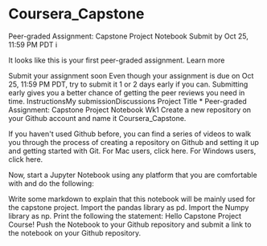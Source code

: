 # Coursera_Capstone

Peer-graded Assignment: Capstone Project Notebook
Submit by Oct 25, 11:59 PM PDT
i
 
It looks like this is your first peer-graded assignment.  Learn more

Submit your assignment soon
Even though your assignment is due on Oct 25, 11:59 PM PDT, try to submit it 1 or 2 days early if you can. Submitting early gives you a better chance of getting the peer reviews you need in time.
InstructionsMy submissionDiscussions
Project Title *
Peer-graded Assignment: Capstone Project Notebook Wk1
Create a new repository on your Github account and name it Coursera_Capstone.

If you haven't used Github before, you can find a series of videos to walk you through the process of creating a repository on Github and setting it up and getting started with Git. For Mac users, click here. For Windows users, click here.

Now, start a Jupyter Notebook using any platform that you are comfortable with and do the following:

Write some markdown to explain that this notebook will be mainly used for the capstone project.
Import the pandas library as pd.
Import the Numpy library as np.
Print the following the statement: Hello Capstone Project Course!
Push the Notebook to your Github repository and submit a link to the notebook on your Github repository.
